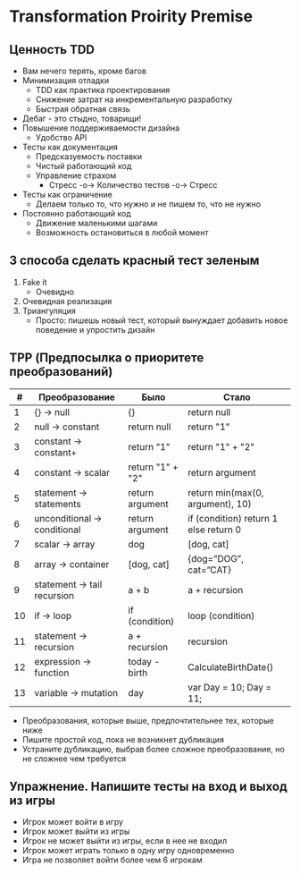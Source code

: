 # Transformation Proirity Premise

## Ценность TDD
- Вам нечего терять, кроме багов
- Минимизация отладки
  - TDD как практика проектирования
  - Снижение затрат на инкрементальную разработку
  - Быстрая обратная связь
- Дебаг - это стыдно, товарищи!
- Повышение поддерживаемости дизайна
  - Удобство API
- Тесты как документация
  - Предсказуемость поставки
  - Чистый работающий код
  - Управление страхом
      - Стресс -о-> Количество тестов -о-> Стресс
- Тесты как ограничение
  - Делаем только то, что нужно и не пишем то, что не нужно
- Постоянно работающий код
  - Движение маленькими шагами
  - Возможность остановиться в любой момент

## 3 способа сделать красный тест зеленым
1. Fake it
   - Очевидно
2. Очевидная реализация
3. Триангуляция
   - Просто: пишешь новый тест, который вынуждает добавить новое поведение и упростить дизайн

## TPP (Предпосылка о приоритете преобразований)

| #  | Преобразование               | Было                   | Стало                                 |
| -- | ---------------------------- | ---------------------- | ------------------------------------- |
|  1 | {} -> null                   | {}                     | return null                           |
|  2 | null -> constant             | return null            | return "1"                            |
|  3 | constant -> constant+        | return "1"             | return "1" + "2"                      |
|  4 | constant -> scalar           | return "1" + "2"       | return argument                       |
|  5 | statement -> statements      | return argument        | return min(max(0, argument), 10)      |
|  6 | unconditional -> conditional | return argument        | if (condition) return 1 else return 0 |
|  7 | scalar -> array              | dog                    | [dog, cat]                            |
|  8 | array -> container           | [dog, cat]             | {dog=”DOG”, cat=”CAT}                 |
|  9 | statement -> tail recursion  | a + b                  | a + recursion                         |
| 10 | if -> loop                   | if (condition)         | loop (condition)                      |
| 11 | statement -> recursion       | a + recursion          | recursion                             |
| 12 | expression -> function       | today - birth          | CalculateBirthDate()                  |
| 13 | variable -> mutation         | day                    | var Day = 10; Day = 11;               |

- Преобразования, которые выше, предпочтительнее тех, которые ниже
- Пишите простой код, пока не возникнет дубликация
- Устраните дубликацию, выбрав более сложное преобразование, но не сложнее чем требуется

## Упражнение. Напишите тесты на вход и выход из игры
- Игрок может войти в игру
- Игрок может выйти из игры
- Игрок не может выйти из игры, если в нее не входил
- Игрок может играть только в одну игру одновременно
- Игра не позволяет войти более чем 6 игрокам
